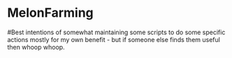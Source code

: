# MelonFarming

#Best intentions of somewhat maintaining some scripts to do some specific actions mostly for my own benefit - but if someone else finds them useful then whoop whoop.
